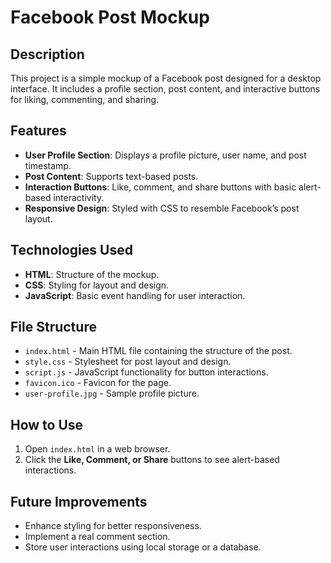 # Facebook Post Mockup  

## Description  
This project is a simple mockup of a Facebook post designed for a desktop interface. It includes a profile section, post content, and interactive buttons for liking, commenting, and sharing.  

## Features  
- **User Profile Section**: Displays a profile picture, user name, and post timestamp.  
- **Post Content**: Supports text-based posts.  
- **Interaction Buttons**: Like, comment, and share buttons with basic alert-based interactivity.  
- **Responsive Design**: Styled with CSS to resemble Facebook’s post layout.  

## Technologies Used  
- **HTML**: Structure of the mockup.  
- **CSS**: Styling for layout and design.  
- **JavaScript**: Basic event handling for user interaction.  

## File Structure  
- `index.html` - Main HTML file containing the structure of the post.  
- `style.css` - Stylesheet for post layout and design.  
- `script.js` - JavaScript functionality for button interactions.  
- `favicon.ico` - Favicon for the page.  
- `user-profile.jpg` - Sample profile picture.  

## How to Use  
1. Open `index.html` in a web browser.  
2. Click the **Like, Comment, or Share** buttons to see alert-based interactions.  

## Future Improvements  
- Enhance styling for better responsiveness.  
- Implement a real comment section.  
- Store user interactions using local storage or a database.  
